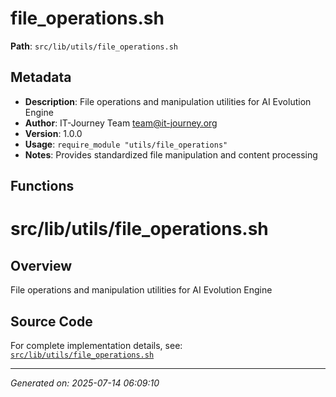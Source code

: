 # file_operations.sh

**Path**: `src/lib/utils/file_operations.sh`

## Metadata

- **Description**: File operations and manipulation utilities for AI Evolution Engine
- **Author**: IT-Journey Team <team@it-journey.org>
- **Version**: 1.0.0
- **Usage**: `require_module "utils/file_operations"`
- **Notes**: Provides standardized file manipulation and content processing

## Functions

# src/lib/utils/file_operations.sh

## Overview

File operations and manipulation utilities for AI Evolution Engine


## Source Code

For complete implementation details, see: [`src/lib/utils/file_operations.sh`](../../src/lib/utils/file_operations.sh)

---
*Generated on: 2025-07-14 06:09:10*
